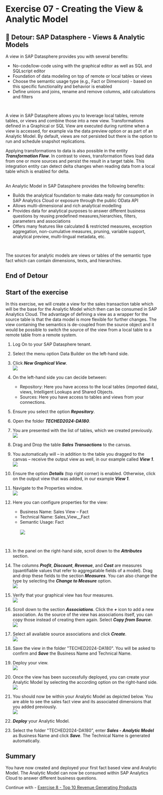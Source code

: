 # Exercise 07 - Creating the View & Analytic Model

## :beginner: Detour: SAP Datasphere - Views & Analytic Models

A view in SAP Datasphere provides you with several benefits:
- No-code/low-code using with the graphical editor as well as SQL and SQLscript editor
- Foundation of data modeling on top of remote or local tables or views
- Choose the semantic usage type (e.g., Fact or Dimension) - based on this specific functionality and behavior is enabled
- Define unions and joins, rename and remove columns, add calculations and filters
<br>  

A view in SAP Datasphere allows you to leverage local tables, remote tables, or views and combine
those into a new view. Transformations defined in a Graphical or SQL View are executed during runtime when a view is accessed, for example via the data preview option or as part of an Analytic Model. By default, views are not persisted but there is the option to run and schedule snapshot replications.

Applying transformations to data is also possible in the entity ***Transformation Flow***. In contrast to views, transformation flows load data from one or more sources and persist the result in a target table. This integration entity can detect delta changes when reading data from a local table which is enabled for delta.


<br>  
An Analytic Model in SAP Datasphere provides the following benefits: <ul><li>Builds the analytical foundation to make data ready for consumption in SAP Analytics Cloud or exposure through the public OData API</li><li>Allows multi-dimensional and rich analytical modelling</li><li>Provides data for analytical purposes to answer different business questions by reusing predefined measures,hierarchies, filters, parameters and associations</li><li>Offers many features like calculated & restricted measures, exception aggregation, non-cumulative measures, pruning, variable support, analytical preview, multi-lingual metadata, etc.</ul>
<br> 

The sources for analytic models are views or tables of the semantic type fact which can contain dimensions, texts, and hierarchies. 

## End of Detour

## Start of the exercise
In this exercise, we will create a view for the sales transaction table which will be the base for the Analytic Model which then can be consumed in SAP Analytics Cloud. The advantage of defining a view as a wrapper for the source table is that the data model is more flexible for further changes. The view containing the semantics is de-coupled from the source object and it would be possible to switch the source of the view from a local table to a remote table from a remote system.

1. Log On to your SAP Datasphere tenant.
2. Select the menu option Data Builder on the left-hand side.
3. Click ***New Graphical View***.
<br>![](images/00_00_0071.png)  
  
4. On the left-hand side you can decide between:<br><ul><li>Repository: Here you have access to the local tables (imported data), views, Intelligent Lookups and Shared Objects.</li><li>Sources: Here you have access to tables and views from your connections.</li></ul>

5. Ensure you select the option ***Repository***.
6. Open the folder ***TECHED2024-DA180***. 
7. You are presented with the list of tables, which we created previously.
<br>![](images/00_00_0083.png)  
  
8. Drag and Drop the table ***Sales Transactions*** to the canvas.
9. You automatically will – in addition to the table you dragged to the canvas – receive the output view as well,
in our example called ***View 1***.
<br>![](images/00_00_0084.png)   
  
10. Ensure the option ***Details*** (top right corner) is enabled. Otherwise, click on the output view that was added, in our example ***View 1***.
11. Navigate to the Properties window.
<br>![](images/00_00_0086.png) 

12. Here you can configure properties for the view:<br><ul><li> Business Name: Sales View – Fact</li><li> Technical Name: Sales_View__Fact</li><li> Semantic Usage: Fact</li>
<br>![](images/00_00_0082.png)   
<br>

  
13. In the panel on the right-hand side, scroll down to the ***Attributes*** section.
14. The columns ***Profit***, ***Discount***, ***Revenue***, and ***Cost*** are measures (quantifiable values that refer to aggregatable fields of a model). Drag and drop these fields to the section ***Measures***. You can also change the type by selecting the ***Change to Measure*** option. 
<br>![](images/00_00_0087.png)  
  
15. Verify that your graphical view has four measures.
<br>![](images/00_00_0001.png)  


16. Scroll down to the section ***Associations***. Click the ***+*** icon to add a new association. As the source of the view has associations itself, you can copy those instead of creating them again. Select ***Copy from Source***.
<br>![](images/00_00_0088.png) 
  
17. Select all available source associations and click ***Create***. 
<br>![](images/00_00_0089.png)   

18. Save the view in the folder "TECHED2024-DA180". You will be asked to confirm and ***Save*** the Business Name and Technical Name.

19. Deploy your view. 
<br>![](images/00_00_0886.png)  

20. Once the view has been successfully deployed, you can create your Analytic Model by selecting the according option on the right-hand side.
<br>![](images/00_00_0888.png)

21. You should now be within your Analytic Model as depicted below. You are able to see the sales fact view and its associated dimensions that you added previously. 
<br>![](images/00_00_0889.png)

22. ***Deploy*** your Analytic Model.
23. Select the folder "TECHED2024-DA180", enter ***Sales - Analytic Model*** as Business Name and click ***Save***. The Technical Name is generated automatically.

## Summary

You have now created and deployed your first fact based view and Analytic Model. The Analytic Model can now be consumed within SAP Analytics Cloud to answer different business questions.

Continue with - [Exercise 8 - Top 10 Revenue Generating Products ](../ex08/README.md)
